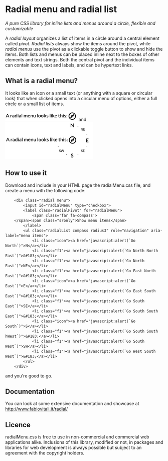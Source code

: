 # Radial menu and radial list
_A pure CSS library for inline lists and menus around a circle, flexible and customizable_

A _radial layout_ organizes a list of items in a circle around a central element called _pivot_. _Radial lists_ always show the items around the pivot, while _radial menus_ use the pivot as a clickable toggle button to show and hide the items. Both lists and menus can be placed inline next to the boxes of other elements and text strings. Both the central pivot and the individual items can contain icons, text and labels, and can be hypertext links. </p>

## What is a radial menu?

It looks like an icon or a small text (or anything with a square or circular look) that when clicked opens into a circular menu of options, either a full circle or a small list of items. 

![before state](util/before.png) and ![after state](util/after.png)

## How to use it

Download and include in your HTML page the radialMenu.css file, and create a menu with the following code: 

	  	<div class="radial menu">
			<input id="radialMenu" type="checkbox">
			<label class="radialPivot" for="radialMenu">
				<span class='far fa-compass'>
        </span><span class="sronly">Show menu items</span>
			</label>
			<ul class="radialList compass radius3" role="navigation" aria-label="menu items">
				<li class="icon"><a href="javascript:alert(`Go North`)">N</a></li>
				<li class="f1"><a href="javascript:alert(`Go North North East`)">&#183;</a></li>
				<li class="f1"><a href="javascript:alert(`Go North East`)">NE</a></li>
				<li class="f1"><a href="javascript:alert(`Go East North East`)">&#183;</a></li>
				<li class="icon"><a href="javascript:alert(`Go East`)">E</a></li>
				<li class="f1"><a href="javascript:alert(`Go East South East`)">&#183;</a></li>
				<li class="f1"><a href="javascript:alert(`Go South East`)">SE</a></li>
				<li class="f1"><a href="javascript:alert(`Go South South East`)">&#183;</a></li>
				<li class="icon"><a href="javascript:alert(`Go South`)">S</a></li>
				<li class="f1"><a href="javascript:alert(`Go South South hWest`)">&#183;</a></li>
				<li class="f1"><a href="javascript:alert(`Go South West`)">SW</a></li>
				<li class="f1"><a href="javascript:alert(`Go West South West`)">&#183;</a></li>
			</ul>
		</div>
and you're good to go. 

## Documentation

You can look at some extensive documentation and showcase at http://www.fabiovitali.it/radial/

## Licence

radialMenu.css is free to use in non-commercial and commercial web applications alike. Inclusions of this library, modified or not, in packages and libraries for web development is always possible but subject to an agreement with the copyright holders.  
